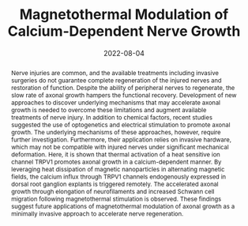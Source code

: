 ---
title: "Magnetothermal Modulation of Calcium‐Dependent Nerve Growth"
date: 2022-08-04
publisjDate: 2022-08-04T02:50:16Z
authors: ["Dekel Rosenfeld", "Hannah Field", "Ye Ji Kim", "Karen Ka Lam Pang", "Keisuke Nagao", "Florian Koehler", "Polina Anikeeva"]
publication_types: ["2"]
featured: false
publication: "*Advanced Functional Materials*"

doi: "https://doi.org/10.1002/adfm.202204558"
abstract: "Nerve injuries are common, and the available treatments including invasive surgeries do not guarantee complete regeneration of the injured nerves and restoration of function. Despite the ability of peripheral nerves to regenerate, the slow rate of axonal growth hampers the functional recovery. Development of new approaches to discover underlying mechanisms that may accelerate axonal growth is needed to overcome these limitations and augment available treatments of nerve injury. In addition to chemical factors, recent studies suggested the use of optogenetics and electrical stimulation to promote axonal growth. The underlying mechanisms of these approaches, however, require further investigation. Furthermore, their application relies on invasive hardware, which may not be compatible with injured nerves under significant mechanical deformation. Here, it is shown that thermal activation of a heat sensitive ion channel TRPV1 promotes axonal growth in a calcium-dependent manner. By leveraging heat dissipation of magnetic nanoparticles in alternating magnetic fields, the calcium influx through TRPV1 channels endogenously expressed in dorsal root ganglion explants is triggered remotely. The accelerated axonal growth through elongation of neurofilaments and increased Schwann cell migration following magnetothermal stimulation is observed. These findings suggest future applications of magnetothermal modulation of axonal growth as a minimally invasive approach to accelerate nerve regeneration."

---